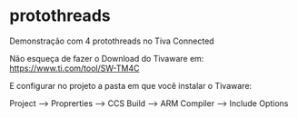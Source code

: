# protothreads
Demonstração com 4 protothreads no Tiva Connected


Não esqueça de fazer o Download do Tivaware em:
https://www.ti.com/tool/SW-TM4C


E configurar no projeto a pasta em que você instalar o Tivaware:

Project --> Proprerties --> CCS Build --> ARM Compiler --> Include Options

